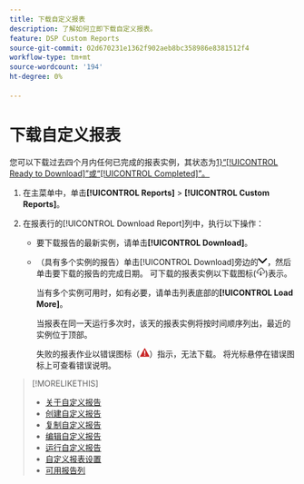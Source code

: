 ```yaml
---
title: 下载自定义报表
description: 了解如何立即下载自定义报表。
feature: DSP Custom Reports
source-git-commit: 02d670231e1362f902aeb8bc358986e8381512f4
workflow-type: tm+mt
source-wordcount: '194'
ht-degree: 0%

---
```


# 下载自定义报表

您可以下载过去四个月内任何已完成的报表实例，其状态为[1}“[!UICONTROL Ready to Download]”或“[!UICONTROL Completed]”。](report-about.md#custom-report-status)

1. 在主菜单中，单击&#x200B;**[!UICONTROL Reports]** > **[!UICONTROL Custom Reports]**。

1. 在报表行的[!UICONTROL Download Report]列中，执行以下操作：

   * 要下载报告的最新实例，请单击&#x200B;**[!UICONTROL Download]**。

   * （具有多个实例的报告）单击[!UICONTROL Download]旁边的![向下箭头](/help/dsp/assets/chevron-down.png "向下箭头")，然后单击要下载的报告的完成日期。 可下载的报表实例以下载图标(![下载图标](/help/dsp/assets/indicator-downloadable.png "下载图标"))表示。

     当有多个实例可用时，如有必要，请单击列表底部的&#x200B;**[!UICONTROL Load More]**。

     当报表在同一天运行多次时，该天的报表实例将按时间顺序列出，最近的实例位于顶部。

     失败的报表作业以错误图标（![错误指示器](/help/dsp/assets/indicator-critical.png "错误指示器")）指示，无法下载。 将光标悬停在错误图标上可查看错误说明。

>[!MORELIKETHIS]
>
>* [关于自定义报告](/help/dsp/reports/report-about.md)
>* [创建自定义报告](/help/dsp/reports/report-create.md)
>* [复制自定义报告](/help/dsp/reports/report-copy.md)
>* [编辑自定义报告](/help/dsp/reports/report-edit.md)
>* [运行自定义报告](/help/dsp/reports/report-run-now.md)
>* [自定义报表设置](/help/dsp/reports/report-settings.md)
>* [可用报告列](/help/dsp/reports/report-columns.md)
